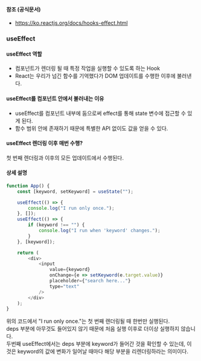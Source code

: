 #### 참조 (공식문서)
* https://ko.reactjs.org/docs/hooks-effect.html

### useEffect

#### useEffect 역할
* 컴포넌트가 렌더링 될 때 특정 작업을 실행할 수 있도록 하는 Hook
* React는 우리가 넘긴 함수를 기억했다가 DOM 업데이트를 수행한 이후에 불러낸다.

#### useEffect를 컴포넌트 안에서 불러내는 이유
* useEffect를 컴포넌트 내부에 둠으로써 effect를 통해 state 변수에 접근할 수 있게 된다.
* 함수 범위 안에 존재하기 때문에 특별한 API 없이도 값을 얻을 수 있다.

#### useEffect 렌더링 이후 매번 수행?
첫 번째 렌더링과 이후의 모든 업데이트에서 수행된다.

#### 상세 설명
```javascript
function App() {
    const [keyword, setKeyword] = useState("");

    useEffect(() => {
        console.log("I run only once.");
    }, []);
    useEffect(() => {
        if (keyword !== "") {
            console.log("I run when 'keyword' changes.");
        }
    }, [keyword]);

    return (
        <div>
            <input
                value={keyword}
                onChange={e => setKeyword(e.target.value)}
                placeholder={"search here..."}
                type="text"
            />
        </div>
    );
}
```

위의 코드에서 "I run only once."는 첫 번째 렌더링될 때 한번만 실행된다.  
deps 부분에 아무것도 들어있지 않기 때문에 처음 실행 이후로 더이상 실행하지 않습니다.  
두번째 useEffect에서는 deps 부분에 keyword가 들어간 것을 확인할 수 있는데, 이 것은 keyword의 값에 변화가 일어날 때마다 해당 부분을 리렌더링하라는 의미이다.  

